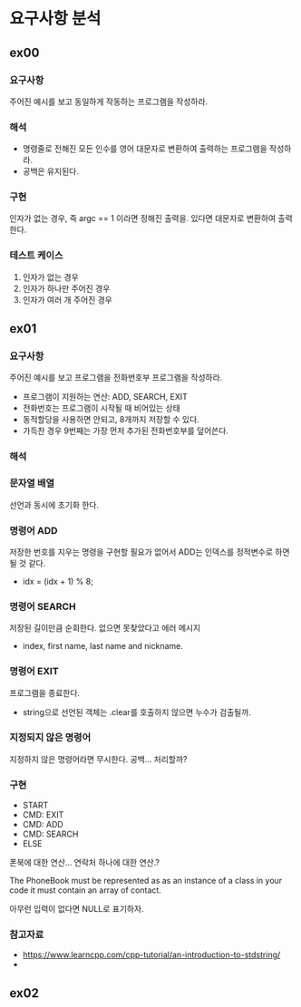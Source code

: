 # 요구사항 분석
## ex00

### 요구사항
주어진 예시를 보고 동일하게 작동하는 프로그램을 작성하라.

### 해석
- 명령줄로 전해진 모든 인수를 영어 대문자로 변환하여 출력하는 프로그램을 작성하라.
- 공백은 유지된다.

### 구현
인자가 없는 경우, 즉 argc == 1 이라면 정해진 출력을.
있다면 대문자로 변환하여 출력한다.

### 테스트 케이스
1. 인자가 없는 경우
2. 인자가 하나만 주어진 경우
3. 인자가 여러 개 주어진 경우

## ex01
### 요구사항
주어진 예시를 보고 프로그램을 전화번호부 프로그램을 작성하라.
- 프로그램이 지원하는 연산: ADD, SEARCH, EXIT
- 전화번호는 프로그램이 시작될 때 비어있는 상태
- 동적할당을 사용하면 안되고, 8개까지 저장할 수 있다.
- 가득찬 경우 9번째는 가장 먼저 추가된 전화번호부를 덮어쓴다.

### 해석
### 문자열 배열
선언과 동시에 초기화 한다.

### 명령어 ADD
저장한 번호를 지우는 명령을 구현할 필요가 없어서 ADD는 인덱스를 정적변수로
하면 될 것 같다.
- idx = (idx + 1) % 8;

### 명령어 SEARCH
저장된 길이만큼 순회한다. 없으면 못찾았다고 에러 메시지
-  index, first name, last name and nickname.
### 명령어 EXIT
프로그램을 종료한다.
- string으로 선언된 객체는 .clear를 호출하지 않으면 누수가 검출될까.

### 지정되지 않은 명령어
지정하지 않은 명령어라면 무시한다. 공백... 처리할까?

### 구현
- START
- CMD: EXIT
- CMD: ADD
- CMD: SEARCH
- ELSE

폰북에 대한 연산...
연락처 하나에 대한 연산.?

The PhoneBook must be represented as as an instance of a class in your code
it must contain an array of contact.

아무런 입력이 없다면 NULL로 표기하자.

### 참고자료
- https://www.learncpp.com/cpp-tutorial/an-introduction-to-stdstring/
- 

## ex02